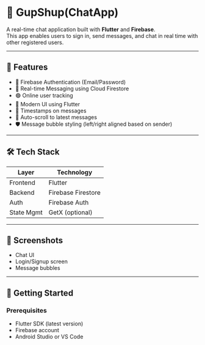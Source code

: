 # 💬 GupShup(ChatApp)

A real-time chat application built with **Flutter** and **Firebase**.  
This app enables users to sign in, send messages, and chat in real time with other registered users.

---

## 🚀 Features

- 🔐 Firebase Authentication (Email/Password)
- 💬 Real-time Messaging using Cloud Firestore
- 🟢 Online user tracking
- 📲 Modern UI using Flutter
- 📅 Timestamps on messages
- 📌 Auto-scroll to latest messages
- 🛡️ Message bubble styling (left/right aligned based on sender)

---

## 🛠️ Tech Stack

| Layer        | Technology           |
|--------------|----------------------|
| Frontend     | Flutter              |
| Backend      | Firebase Firestore   |
| Auth         | Firebase Auth        |
| State Mgmt   | GetX (optional)      |

---

## 📸 Screenshots

<!-- Add your screenshots here -->
- Chat UI
- Login/Signup screen
- Message bubbles

---

## 🔧 Getting Started

### Prerequisites

- Flutter SDK (latest version)
- Firebase account
- Android Studio or VS Code
